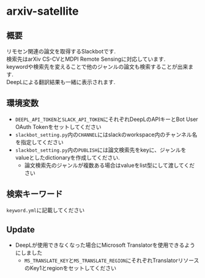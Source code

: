 # arxiv-satellite

## 概要

リモセン関連の論文を取得するSlackbotです.  
検索先はarXiv CS-CVとMDPI Remote Sensingに対応しています.  
keywordや検索先を変えることで他のジャンルの論文も検索することが出来ます.  
DeepLによる翻訳結果も一緒に表示されます.

## 環境変数

* `DEEPL_API_TOKEN`と`SLACK_API_TOKEN`にそれぞれDeepLのAPIキーとBot User OAuth Tokenをセットしてください
* `slackbot_setting.py`内の`CHANNEL`にはslackのworkspace内のチャンネル名を指定してください
* `slackbot_setting.py`内の`PUBLISH`には論文検索先をkeyに、ジャンルをvalueとしたdictionaryを作成してください.  
    + 論文検索先のジャンルが複数ある場合はvalueをlist型にして渡してください

## 検索キーワード

`keyword.yml`に記載してください

## Update

* DeepLが使用できなくなった場合にMicrosoft Translatorを使用できるようにしました
    + `MS_TRANSLATE_KEY`と`MS_TRANSLATE_REGION`にそれぞれTranslatorリソースのKey1とregionをセットしてください
